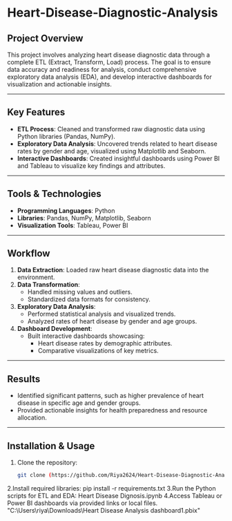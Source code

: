 # Heart-Disease-Diagnostic-Analysis

## Project Overview
This project involves analyzing heart disease diagnostic data through a complete ETL (Extract, Transform, Load) process. The goal is to ensure data accuracy and readiness for analysis, conduct comprehensive exploratory data analysis (EDA), and develop interactive dashboards for visualization and actionable insights.

---

## Key Features
- **ETL Process**: Cleaned and transformed raw diagnostic data using Python libraries (Pandas, NumPy).
- **Exploratory Data Analysis**: Uncovered trends related to heart disease rates by gender and age, visualized using Matplotlib and Seaborn.
- **Interactive Dashboards**: Created insightful dashboards using Power BI and Tableau to visualize key findings and attributes.

---

## Tools & Technologies
- **Programming Languages**: Python  
- **Libraries**: Pandas, NumPy, Matplotlib, Seaborn  
- **Visualization Tools**: Tableau, Power BI  

---

## Workflow
1. **Data Extraction**: Loaded raw heart disease diagnostic data into the environment.
2. **Data Transformation**:
   - Handled missing values and outliers.
   - Standardized data formats for consistency.
3. **Exploratory Data Analysis**:
   - Performed statistical analysis and visualized trends.
   - Analyzed rates of heart disease by gender and age groups.
4. **Dashboard Development**:
   - Built interactive dashboards showcasing:
     - Heart disease rates by demographic attributes.
     - Comparative visualizations of key metrics.

---

## Results
- Identified significant patterns, such as higher prevalence of heart disease in specific age and gender groups.
- Provided actionable insights for health preparedness and resource allocation.

---

## Installation & Usage
1. Clone the repository:  
   ```bash
   git clone (https://github.com/Riya2624/Heart-Disease-Diagnostic-Analysis
2.Install required libraries:
   pip install -r requirements.txt
3.Run the Python scripts for ETL and EDA:
   Heart Disease Dignosis.ipynb
4.Access Tableau or Power BI dashboards via provided links or local files.
   "C:\Users\riya\Downloads\Heart Disease Analysis dashboard1.pbix"
